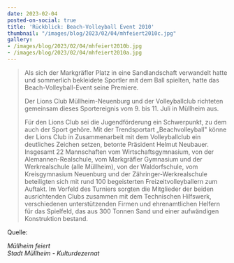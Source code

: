 ```yaml
---
date: 2023-02-04
posted-on-social: true
title: 'Rückblick: Beach-Volleyball Event 2010'
thumbnail: "/images/blog/2023/02/04/mhfeiert2010c.jpg"
gallery:
- /images/blog/2023/02/04/mhfeiert2010b.jpg
- /images/blog/2023/02/04/mhfeiert2010a.jpg
---
```

> Als sich der Markgräfler Platz in eine Sandlandschaft verwandelt hatte und sommerlich bekleidete Sportler mit dem Ball spielten, hatte das Beach-Volleyball-Event seine Premiere.
>
> Der Lions Club Müllheim-Neuenburg und der Volleyballclub richteten gemeinsam dieses Sportereignis vom 9. bis 11. Juli in Müllheim aus.
>
> Für den Lions Club sei die Jugendförderung ein Schwerpunkt, zu dem auch der Sport gehöre. Mit der Trendsportart „Beachvolleyball" könne der Lions Club in Zusammenarbeit mit dem Volleyballclub ein deutliches Zeichen setzen, betonte Präsident Helmut Neubauer. Insgesamt 22 Mannschaften vom Wirtschaftsgymnasium, von der Alemannen-Realschule, vom Markgräfler Gymnasium und der Werkrealschule (alle Müllheim), von der Waldorfschule, vom Kreisgymnasium Neuenburg und der Zähringer-Werkrealschule beteiligten sich mit rund 100 begeisterten Freizeitvolleyballern zum Auftakt. Im Vorfeld des Turniers sorgten die Mitglieder der beiden ausrichtenden Clubs zusammen mit dem Technischen Hilfswerk, verschiedenen unterstützenden Firmen und ehrenamtlichen Helfern für das Spielfeld, das aus 300 Tonnen Sand und einer aufwändigen Konstruktion bestand.
>
> 

Quelle:

_Müllheim feiert  
Stadt Müllheim - Kulturdezernat_